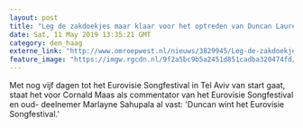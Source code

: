 ```yaml
---
layout: post
title: "Leg de zakdoekjes maar klaar voor het optreden van Duncan Laurence tijdens het songfestival"
date: Sat, 11 May 2019 13:35:21 GMT
category: den_haag
externe_link: "http://www.omroepwest.nl/nieuws/3829945/Leg-de-zakdoekjes-maar-klaar-voor-het-optreden-van-Duncan-Laurence-tijdens-het-songfestival"
feature_image: "https://imgw.rgcdn.nl/9f2a5bc9b5a2451d851cadba320474fd/opener/3829958.jpg"
---
```


Met nog vijf dagen tot het Eurovisie Songfestival in Tel Aviv van start gaat, staat het voor Cornald Maas als commentator van het Eurovisie Songfestival en oud- deelnemer Marlayne Sahupala al vast: 'Duncan wint het Eurovisie Songfestival.'
